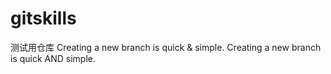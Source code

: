 # gitskills
测试用仓库
Creating a new branch is quick & simple.
Creating a new branch is quick AND simple.

